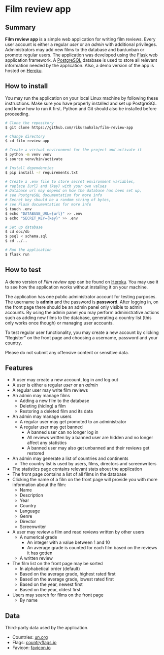# Film review app

## Summary

**Film review app** is a simple web application for writing film reviews. Every user account is either a regular *user* or an *admin* with additional privileges. Administrators may add new films to the database and ban/unban or promote regular users. The application was developed using the [Flask](https://palletsprojects.com/p/flask/) web application framework. A [PostgreSQL](https://www.postgresql.org/) database is used to store all relevant information needed by the application. Also, a demo version of the app is hosted on [Heroku](https://www.heroku.com/home).

## How to install

You may run the application on your local Linux machine by following these instructions. Make sure you have properly installed and set up PostgreSQL and know how to run it first. Python and Git should also be installed before proceeding.

```bash
# Clone the repository
$ git clone https://github.com/rikurauhala/film-review-app

# Change directory
$ cd film-review-app

# Create a virtual environment for the project and activate it
$ python -m venv venv
$ source venv/bin/activate

# Install dependencies
$ pip install -r requirements.txt

# Create a .env file to store secret environment variables,
# replace {url} and {key} with your own values
# Database url may depend on how the database has been set up,
# see PostgreSQL documentation for more info
# Secret key should be a random string of bytes,
# see Flask documentation for more info
$ touch .env
$ echo "DATABASE_URL={url}" >> .env
$ echo "SECRET_KEY={key}" >> .env

# Set up database
$ cd doc/db
$ psql < schema.sql
$ cd ../..

# Run the application
$ flask run
```

## How to test

A demo version of *Film review app* can be found on [Heroku](https://rvr-fra.herokuapp.com/). You may use it to see how the application works without installing it on your machine.

The application has one public administrator account for testing purposes. The username is **admin** and the password is **password**. After logging in, on the front page there should be an admin panel only visible to admin accounts. By using the admin panel you may perform administrative actions such as adding new films to the database, generating a country list (this only works once though) or managing user accounts.

To test regular user functionality, you may create a new account by clicking "Register" on the front page and choosing a username, password and your country.

Please do not submit any offensive content or sensitive data.

## Features

- A user may create a new account, log in and log out
- A user is either a regular *user* or an *admin*
- A regular user may write film reviews
- An admin may manage films
  - Adding a new film to the database
  - Deleting (hiding) a film
  - Restoring a deleted film and its data
- An admin may manage users
  - A regular user may get promoted to an administrator
  - A regular user may get banned
    - A banned user can no longer log in
    - All reviews written by a banned user are hidden and no longer affect any statistics
    - A banned user may also get unbanned and their reviews get restored
- An admin may generate a list of countries and continents
  - The country list is used by users, films, directors and screenwriters
- The statistics page contains relevant stats about the application
- The front page contains a list of all films in the database
- Clicking the name of a film on the front page will provide you with more information about the film:
  - Name
  - Description
  - Year
  - Country
  - Language
  - Genre
  - Director
  - Screenwriter
- A user may review a film and read reviews written by other users
  - A numerical grade
    - An integer with a value between 1 and 10
    - An average grade is counted for each film based on the reviews it has gotten
  - A written review
- The film list on the front page may be sorted
  - In alphabetical order (default)
  - Based on the average grade, highest rated first
  - Based on the average grade, lowest rated first
  - Based on the year, newest first
  - Based on the year, oldest first
- Users may search for films on the front page
  - By name

## Data

Third-party data used by the application.

- Countries: [un.org](https://www.un.org/en/about-us/member-states)
- Flags: [countryflags.io](https://www.countryflags.io/)
- Favicon: [favicon.io](https://favicon.io/)
